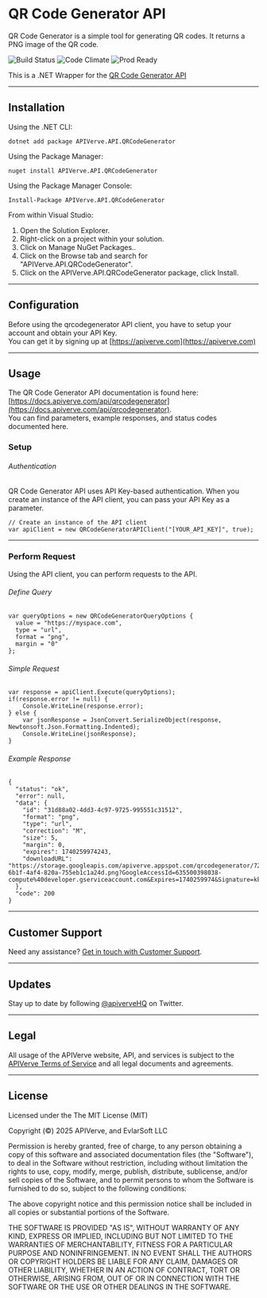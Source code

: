 QR Code Generator API
============

QR Code Generator is a simple tool for generating QR codes. It returns a PNG image of the QR code.

![Build Status](https://img.shields.io/badge/build-passing-green)
![Code Climate](https://img.shields.io/badge/maintainability-B-purple)
![Prod Ready](https://img.shields.io/badge/production-ready-blue)

This is a .NET Wrapper for the [QR Code Generator API](https://apiverve.com/marketplace/api/qrcodegenerator)

---

## Installation

Using the .NET CLI:
```
dotnet add package APIVerve.API.QRCodeGenerator
```

Using the Package Manager:
```
nuget install APIVerve.API.QRCodeGenerator
```

Using the Package Manager Console:
```
Install-Package APIVerve.API.QRCodeGenerator
```

From within Visual Studio:

1. Open the Solution Explorer.
2. Right-click on a project within your solution.
3. Click on Manage NuGet Packages..
4. Click on the Browse tab and search for "APIVerve.API.QRCodeGenerator".
5. Click on the APIVerve.API.QRCodeGenerator package, click Install.


---

## Configuration

Before using the qrcodegenerator API client, you have to setup your account and obtain your API Key.  
You can get it by signing up at [https://apiverve.com](https://apiverve.com)

---

## Usage

The QR Code Generator API documentation is found here: [https://docs.apiverve.com/api/qrcodegenerator](https://docs.apiverve.com/api/qrcodegenerator).  
You can find parameters, example responses, and status codes documented here.

### Setup

###### Authentication
QR Code Generator API uses API Key-based authentication. When you create an instance of the API client, you can pass your API Key as a parameter.

```
// Create an instance of the API client
var apiClient = new QRCodeGeneratorAPIClient("[YOUR_API_KEY]", true);
```

---


### Perform Request
Using the API client, you can perform requests to the API.

###### Define Query

```
var queryOptions = new QRCodeGeneratorQueryOptions {
  value = "https://myspace.com",
  type = "url",
  format = "png",
  margin = "0"
};
```

###### Simple Request

```
var response = apiClient.Execute(queryOptions);
if(response.error != null) {
	Console.WriteLine(response.error);
} else {
    var jsonResponse = JsonConvert.SerializeObject(response, Newtonsoft.Json.Formatting.Indented);
    Console.WriteLine(jsonResponse);
}
```

###### Example Response

```
{
  "status": "ok",
  "error": null,
  "data": {
    "id": "31d88a02-4dd3-4c97-9725-995551c31512",
    "format": "png",
    "type": "url",
    "correction": "M",
    "size": 5,
    "margin": 0,
    "expires": 1740259974243,
    "downloadURL": "https://storage.googleapis.com/apiverve.appspot.com/qrcodegenerator/7277a6dc-6b1f-4af4-820a-755eb1c1a24d.png?GoogleAccessId=635500398038-compute%40developer.gserviceaccount.com&Expires=1740259974&Signature=kk80QPNRGLhIXm6%2BmKozIhoq2ZpehDsiT7%2FyHp4JxvSj5f6EdktMxJrZipxZiz%2BgQNKdr%2F30jaBk8DWT2Q6rPNdQjbJlh1ibu6FnghwMTwtJwU7Y0o2xBXm1b6p9TdqcpMK3ueJviYJ7mnsxdIud6aIQb1t%2FnaUQM%2Fu4dIB8%2By5xXIzldiKKu7zXttyQYb5qHIb89gadMfjd8SVVJVNXm97eroa82C9QL%2Bspuz9grMvyq7x7PfpXW3pZo89x9QKYQu1hT%2Bv1exID7CKv7keZcQ5v7IdSCPGKZyweGsVRQHJ4gwWHJcA2%2FGXrMUKVzXjkUsYBhEArblnh3FVI2%2FP3FQ%3D%3D"
  },
  "code": 200
}
```

---

## Customer Support

Need any assistance? [Get in touch with Customer Support](https://apiverve.com/contact).

---

## Updates
Stay up to date by following [@apiverveHQ](https://twitter.com/apiverveHQ) on Twitter.

---

## Legal

All usage of the APIVerve website, API, and services is subject to the [APIVerve Terms of Service](https://apiverve.com/terms) and all legal documents and agreements.

---

## License
Licensed under the The MIT License (MIT)

Copyright (&copy;) 2025 APIVerve, and EvlarSoft LLC

Permission is hereby granted, free of charge, to any person obtaining a copy of this software and associated documentation files (the "Software"), to deal in the Software without restriction, including without limitation the rights to use, copy, modify, merge, publish, distribute, sublicense, and/or sell copies of the Software, and to permit persons to whom the Software is furnished to do so, subject to the following conditions:

The above copyright notice and this permission notice shall be included in all copies or substantial portions of the Software.

THE SOFTWARE IS PROVIDED "AS IS", WITHOUT WARRANTY OF ANY KIND, EXPRESS OR IMPLIED, INCLUDING BUT NOT LIMITED TO THE WARRANTIES OF MERCHANTABILITY, FITNESS FOR A PARTICULAR PURPOSE AND NONINFRINGEMENT. IN NO EVENT SHALL THE AUTHORS OR COPYRIGHT HOLDERS BE LIABLE FOR ANY CLAIM, DAMAGES OR OTHER LIABILITY, WHETHER IN AN ACTION OF CONTRACT, TORT OR OTHERWISE, ARISING FROM, OUT OF OR IN CONNECTION WITH THE SOFTWARE OR THE USE OR OTHER DEALINGS IN THE SOFTWARE.